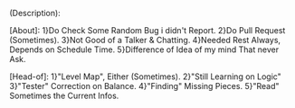 (Description):

[About]:
1}Do Check Some Random Bug i didn't Report.
2}Do Pull Request (Sometimes).
3}Not Good of a Talker & Chatting.
4}Needed Rest Always, Depends on Schedule Time.
5}Difference of Idea of my mind That never Ask.

[Head-of]:
1}"Level Map", Either (Sometimes).
2}"Still Learning on Logic"
3}"Tester" Correction on Balance.
4}"Finding" Missing Pieces.
5}"Read" Sometimes the Current Infos.
